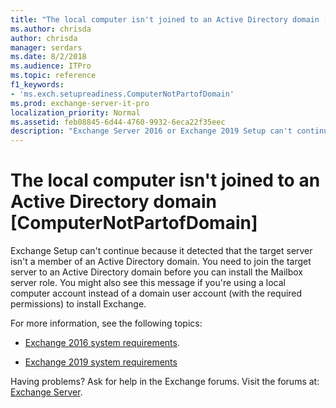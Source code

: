 ```yaml
---
title: "The local computer isn't joined to an Active Directory domain [ComputerNotPartofDomain]"
ms.author: chrisda
author: chrisda
manager: serdars
ms.date: 8/2/2018
ms.audience: ITPro
ms.topic: reference
f1_keywords:
- 'ms.exch.setupreadiness.ComputerNotPartofDomain'
ms.prod: exchange-server-it-pro
localization_priority: Normal
ms.assetid: feb08845-6d44-4760-9932-6eca22f35eec
description: "Exchange Server 2016 or Exchange 2019 Setup can't continue because the target computer isn't a member of an Active Directory domain."
---
```


# The local computer isn't joined to an Active Directory domain [ComputerNotPartofDomain]

Exchange Setup can't continue because it detected that the target server isn't a member of an Active Directory domain. You need to join the target server to an Active Directory domain before you can install the Mailbox server role. You might also see this message if you're using a local computer account instead of a domain user account (with the required permissions) to install Exchange.
  
For more information, see the following topics:

- [Exchange 2016 system requirements](../../plan-and-deploy/system-requirements.md).

- [Exchange 2019 system requirements](../system-requirements-2019.md)
  
Having problems? Ask for help in the Exchange forums. Visit the forums at: [Exchange Server](https://go.microsoft.com/fwlink/p/?linkId=60612).